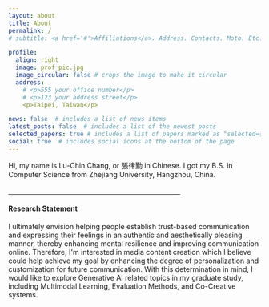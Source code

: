 ```yaml
---
layout: about
title: About
permalink: /
# subtitle: <a href='#'>Affiliations</a>. Address. Contacts. Moto. Etc.

profile:
  align: right
  image: prof_pic.jpg
  image_circular: false # crops the image to make it circular
  address: 
    # <p>555 your office number</p>
    # <p>123 your address street</p>
    <p>Taipei, Taiwan</p>

news: false  # includes a list of news items
latest_posts: false  # includes a list of the newest posts
selected_papers: true # includes a list of papers marked as "selected={true}"
social: true  # includes social icons at the bottom of the page
---
```


<div>
Hi, my name is Lu-Chin Chang, or 張律勤 in Chinese. I got my B.S. in Computer Science from Zhejiang University, Hangzhou, China.
</div>

<br>
<hr align="left" width="68%">

<h4>Research Statement</h4> 
I ultimately envision helping people establish trust-based communication and expressing their feelings in an authentic and aesthetically pleasing manner, thereby enhancing mental resilience and improving communication online. Therefore, I'm interested in media content creation which I believe could help achieve my goal by enhancing the degree of personalization and customization for future communication. With this determination in mind, I would like to explore Generative AI related topics in my graduate study, including Multimodal Learning, Evaluation Methods, and Co-Creative systems.



<!-- Write your biography here. Tell the world about yourself. Link to your favorite [subreddit](http://reddit.com). You can put a picture in, too. The code is already in, just name your picture `prof_pic.jpg` and put it in the `img/` folder.

Put your address / P.O. box / other info right below your picture. You can also disable any of these elements by editing `profile` property of the YAML header of your `_pages/about.md`. Edit `_bibliography/papers.bib` and Jekyll will render your [publications page](/al-folio/publications/) automatically.

Link to your social media connections, too. This theme is set up to use [Font Awesome icons](http://fortawesome.github.io/Font-Awesome/) and [Academicons](https://jpswalsh.github.io/academicons/), like the ones below. Add your Facebook, Twitter, LinkedIn, Google Scholar, or just disable all of them. -->
